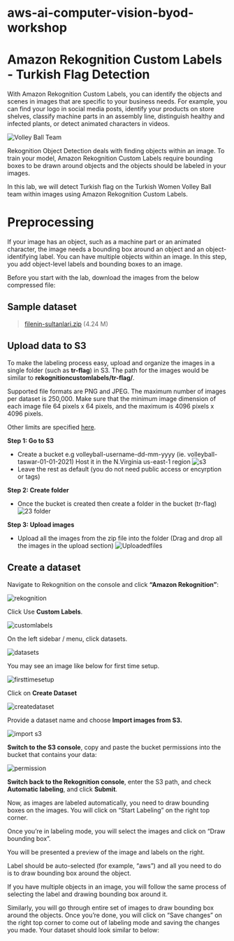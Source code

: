# aws-ai-computer-vision-byod-workshop

# Amazon Rekognition Custom Labels - Turkish Flag Detection

With Amazon Rekognition Custom Labels, you can identify the objects and scenes in images that are specific to your business needs. For example, you can find your logo in social media posts, identify your products on store shelves, classify machine parts in an assembly line, distinguish healthy and infected plants, or detect animated characters in videos.

![Volley Ball Team](https://raw.githubusercontent.com/taswar/aws-ai-computer-vision-byod-workshop/main/volleyball.png)


Rekognition Object Detection deals with finding objects within an image. To train your model, Amazon Rekognition Custom Labels require bounding boxes to be drawn around objects and the objects should be labeled in your images.

In this lab, we will detect Turkish flag on the Turkish Women Volley Ball team within images using Amazon Rekognition Custom Labels.

# Preprocessing
If your image has an object, such as a machine part or an animated character, the image needs a bounding box around an object and an object-identifying label. You can have multiple objects within an image. In this step, you add object-level labels and bounding boxes to an image.

Before you start with the lab, download the images from the below compressed file:

Sample dataset  
------------  
> [filenin-sultanlari.zip](https://github.com/taswar/aws-ai-computer-vision-byod-workshop/blob/main/filenin-sultanlari.zip?raw=true) (4.24 M) 


## Upload data to S3

To make the labeling process easy, upload and organize the images in a single folder (such as **tr-flag**) in S3. The path for the images would be similar to **rekognitioncustomlabels/tr-flag/**.

Supported file formats are PNG and JPEG. The maximum number of images per dataset is 250,000. Make sure that the minimum image dimension of each image file 64 pixels x 64 pixels, and the maximum is 4096 pixels x 4096 pixels.

Other limits are specified [here](https://docs.aws.amazon.com/rekognition/latest/customlabels-dg/limits.html).

**Step 1: Go to  S3**
- Create a bucket e.g volleyball-username-dd-mm-yyyy (ie. volleyball-taswar-01-01-2021) Host it in the N.Virginia us-east-1 region
![s3](https://raw.githubusercontent.com/taswar/aws-ai-computer-vision-byod-workshop/main/creates3bucket.png)
- Leave the rest as default (you do not need public access or encyrption or tags)

**Step 2: Create folder**
- Once the bucket is created then create a folder in the bucket (tr-flag)
![23 folder](https://raw.githubusercontent.com/taswar/aws-ai-computer-vision-byod-workshop/main/creates3folder.png)

**Step 3: Upload images**
- Upload all the images from the zip file into the folder (Drag and drop all the images in the upload section)
![Uploadedfiles](https://raw.githubusercontent.com/taswar/aws-ai-computer-vision-byod-workshop/main/s3uploadedfiles.png)

## Create a dataset

Navigate to Rekognition on the console and click **“Amazon Rekognition”**:

![rekognition](https://raw.githubusercontent.com/taswar/aws-ai-computer-vision-byod-workshop/main/navigatetorekognition.png)

Click Use **Custom Labels**.

![customlabels](https://raw.githubusercontent.com/taswar/aws-ai-computer-vision-byod-workshop/main/clickcustomlabels.png)

On the left sidebar / menu, click datasets.

![datasets](https://raw.githubusercontent.com/taswar/aws-ai-computer-vision-byod-workshop/main/clickdatasetsmenu.png)

You may see an image like below for first time setup.

![firsttimesetup](https://raw.githubusercontent.com/taswar/aws-ai-computer-vision-byod-workshop/main/firsttimes3.png)

Click on **Create Dataset**

![createdataset](https://raw.githubusercontent.com/taswar/aws-ai-computer-vision-byod-workshop/main/createdataset.png)

Provide a dataset name and choose **Import images from S3.**

![import s3](https://raw.githubusercontent.com/taswar/aws-ai-computer-vision-byod-workshop/main/importimagesfroms3.png)

**Switch to the S3 console**, copy and paste the bucket permissions into the bucket that contains your data:

![permission](https://raw.githubusercontent.com/taswar/aws-ai-computer-vision-byod-workshop/main/pastebucketconfiguration.png)

**Switch back to the Rekognition console**, enter the S3 path, and check **Automatic labeling**, and click **Submit**.

Now, as images are labeled automatically, you need to draw bounding boxes on the images. You will click on “Start Labeling” on the right top corner.

Once you’re in labeling mode, you will select the images and click on “Draw bounding box”.

You will be presented a preview of the image and labels on the right.

Label should be auto-selected (for example, “aws”) and all you need to do is to draw bounding box around the object.

If you have multiple objects in an image, you will follow the same process of selecting the label and drawing bounding box around it.

Similarly, you will go through entire set of images to draw bounding box around the objects. Once you’re done, you will click on “Save changes” on the right top corner to come out of labeling mode and saving the changes you made. Your dataset should look similar to below:

